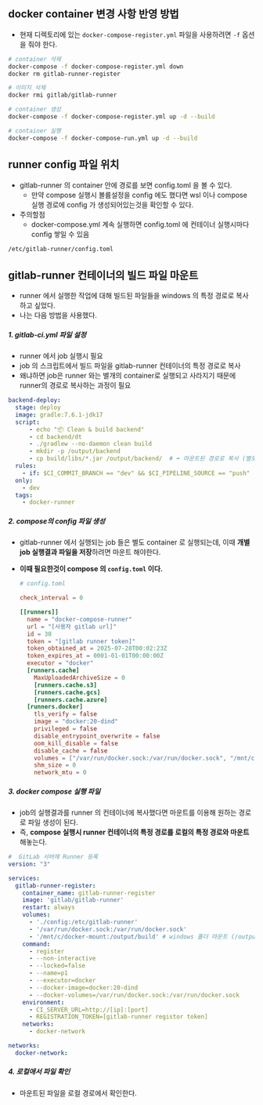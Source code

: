 

## docker container 변경 사항 반영 방법

- 현재 디렉토리에 있는 `docker-compose-register.yml` 파일을 사용하려면 `-f` 옵션을 줘야 한다. 

```bash
# container 삭제 
docker-compose -f docker-compose-register.yml down
docker rm gitlab-runner-register

# 이미지 삭제 
docker rmi gitlab/gitlab-runner

# container 생성
docker-compose -f docker-compose-register.yml up -d --build

# container 실행 
docker-compose -f docker-compose-run.yml up -d --build
```

## runner config 파일 위치

- gitlab-runner 의 container 안에 경로를 보면 config.toml 을 볼 수 있다. 
  - 만약 compose 실행시 볼륨설정을 config 에도 했다면 wsl 이나 compose 실행 경로에 config 가 생성되어있는것을 확인할 수 있다. 
- 주의할점
  - docker-compose.yml 계속 실행하면 config.toml 에 컨테이너 실행시마다 config 쌓일 수 있음 

```bash
/etc/gitlab-runner/config.toml
```

## gitlab-runner 컨테이너의 빌드 파일 마운트 

- runner 에서 실행한 작업에 대해 빌드된 파일들을 windows 의 특정 경로로 복사하고 싶었다. 
- 나는 다음 방법을 사용했다. 

##### 1. gitlab-ci.yml 파일 설정

- runner 에서 job 실행시 필요 
- job 의 스크립트에서 빌드 파일을 gitlab-runner 컨테이너의 특정 경로로 복사 
- 왜냐하면 job은 runner 와는 별개의 container로 실행되고 사라지기 때문에 runner의 경로로 복사하는 과정이 필요

```yml
backend-deploy: 
  stage: deploy
  image: gradle:7.6.1-jdk17
  script:
      - echo "📦 Clean & build backend"
      - cd backend/dt
      - ./gradlew --no-daemon clean build
      - mkdir -p /output/backend
      - cp build/libs/*.jar /output/backend/  # ⬅ 마운트된 경로로 복사 (별도 컨테이너이기 때문에 마운트 걸어 로컬로 저장될 수 있도록 한다.)
  rules:
    - if: $CI_COMMIT_BRANCH == "dev" && $CI_PIPELINE_SOURCE == "push"
  only:
    - dev
  tags:
    - docker-runner
```

##### 2. compose의 config 파일 생성

- gitlab-runner 에서 실행되는 job 들은 별도 container 로 실행되는데, 이때 **개별 job 실행결과 파일을 저장**하려면 마운트 해야한다. 

- **이때 필요한것이 compose 의 `config.toml` 이다.** 

  ```toml
  # config.toml
  
  check_interval = 0
  
  [[runners]]
    name = "docker-compose-runner"
    url = "[사용자 gitlab url]"
    id = 30
    token = "[gitlab runner token]"
    token_obtained_at = 2025-07-28T00:02:23Z
    token_expires_at = 0001-01-01T00:00:00Z
    executor = "docker"
    [runners.cache]
      MaxUploadedArchiveSize = 0
      [runners.cache.s3]
      [runners.cache.gcs]
      [runners.cache.azure]
    [runners.docker]
      tls_verify = false
      image = "docker:20-dind"
      privileged = false
      disable_entrypoint_overwrite = false
      oom_kill_disable = false
      disable_cache = false
      volumes = ["/var/run/docker.sock:/var/run/docker.sock", "/mnt/c/metabuild/backend:/output/backend", "/cache"]
      shm_size = 0
      network_mtu = 0
  ```

##### 3. docker compose 실행 파일

- job의 실행결과를 runner 의 컨테이너에 복사했다면 마운트를 이용해 원하는 경로로 파일 생성이 된다. 
- 즉, **compose 실행시 runner 컨테이너의 특정 경로를 로컬의 특정 경로와 마운트** 해놓는다. 

```yml
#  GitLab 서버에 Runner 등록
version: "3"

services:
  gitlab-runner-register:
    container_name: gitlab-runner-register
    image: 'gitlab/gitlab-runner'
    restart: always
    volumes:
      - './config:/etc/gitlab-runner'
      - '/var/run/docker.sock:/var/run/docker.sock'
      - '/mnt/c/docker-mount:/output/build' # windows 폴더 마운트 (/output/build : runner 컨테이너 폴더 위치)
    command:
      - register
      - --non-interactive
      - --locked=false
      - --name=p1
      - --executor=docker
      - --docker-image=docker:20-dind
      - --docker-volumes=/var/run/docker.sock:/var/run/docker.sock
    environment:
      - CI_SERVER_URL=http://[ip]:[port]
      - REGISTRATION_TOKEN=[gitlab-runner registor token]
    networks:
      - docker-network

networks:
  docker-network:
```

##### 4. 로컬애서 파일 확인

- 마운트된 파일을 로컬 경로에서 확인한다. 

